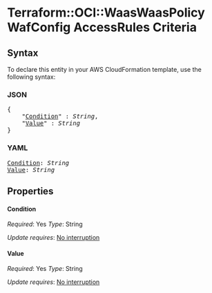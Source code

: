 # Terraform::OCI::WaasWaasPolicy WafConfig AccessRules Criteria

## Syntax

To declare this entity in your AWS CloudFormation template, use the following syntax:

### JSON

<pre>
{
    "<a href="#condition" title="Condition">Condition</a>" : <i>String</i>,
    "<a href="#value" title="Value">Value</a>" : <i>String</i>
}
</pre>

### YAML

<pre>
<a href="#condition" title="Condition">Condition</a>: <i>String</i>
<a href="#value" title="Value">Value</a>: <i>String</i>
</pre>

## Properties

#### Condition

_Required_: Yes
_Type_: String

_Update requires_: [No interruption](https://docs.aws.amazon.com/AWSCloudFormation/latest/UserGuide/using-cfn-updating-stacks-update-behaviors.html#update-no-interrupt)

#### Value

_Required_: Yes
_Type_: String

_Update requires_: [No interruption](https://docs.aws.amazon.com/AWSCloudFormation/latest/UserGuide/using-cfn-updating-stacks-update-behaviors.html#update-no-interrupt)

